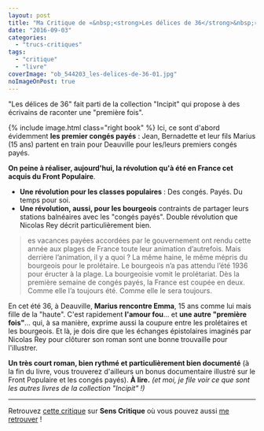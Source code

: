 ```yaml
---
layout: post
title: "Ma Critique de «&nbsp;<strong>Les délices de 36</strong>&nbsp;» de <em>Nicolas Rey</em>"
date: "2016-09-03"
categories: 
  - "trucs-critiques"
tags: 
  - "critique"
  - "livre"
coverImage: "ob_544203_les-delices-de-36-01.jpg"
noImageOnPost: true
---
```


"Les délices de 36" fait parti de la collection "Incipit" qui propose à des écrivains de raconter une "première fois".

{% include image.html class="right book" %}
Ici, ce sont d'abord évidemment **les premier congés payés** : Jean, Bernadette et leur fils Marius (15 ans) partent en train pour Deauville pour les/leurs premiers congés payés.

**On peine à réaliser, aujourd'hui, la révolution qu'à été en France cet acquis du Front Populaire**.

- **Une révolution pour les classes populaires** : Des congés. Payés. Du temps pour soi.
- **Une révolution, aussi, pour les bourgeois** contraints de partager leurs stations balnéaires avec les "congés payés". Double révolution que Nicolas Rey décrit particulièrement bien.

<blockquote class="citation">
	es vacances payées accordées par le gouvernement ont rendu cette année aux plages de France toute leur animation d’autrefois. Mais derrière l’animation, il y a quoi ? La même haine, le même mépris du bourgeois pour le prolétaire. Le bourgeois n’a pas attendu l’été 1936 pour éructer à la plage. La bourgeoisie vomit le prolétariat. Dès la première semaine de congés payés, la France est coupée en deux. Comme elle l’a toujours été. Comme elle le sera toujours.
</blockquote>

En cet été 36, à Deauville, **Marius rencontre Emma**, 15 ans comme lui mais fille de la "haute". C'est rapidement **l'amour fou**... et **une autre "première fois"**... qui, à sa manière, exprime aussi la coupure entre les prolétaires et les bourgeois. Et là, je dois dire que les échanges épistolaires imaginés par Nicolas Rey pour clôturer son roman sont une bonne trouvaille pour l'illustrer.

**Un très court roman, bien rythmé et particulièrement bien documenté** (à la fin du livre, vous trouverez d'ailleurs un bonus documentaire illustré sur le Front Populaire et les congés payés). **À lire.** _(et moi, je file voir ce que sont les autres livres de la collection "Incipit" !)_

* * *

Retrouvez [cette critique](http://www.senscritique.com/livre/Les_delices_de_36_Les_premiers_conges_payes/critique/103980892) sur **Sens Critique** où vous pouvez aussi [me retrouver](http://www.senscritique.com/Arnaud_Malon) !
